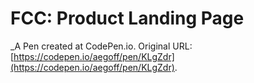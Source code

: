 # FCC: Product Landing Page
 _A Pen created at CodePen.io. Original URL: [https://codepen.io/aegoff/pen/KLgZdr](https://codepen.io/aegoff/pen/KLgZdr).

 